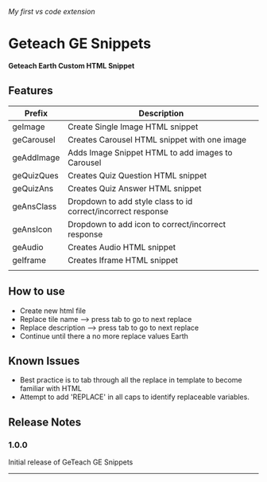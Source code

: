 _My first vs code extension_

# Geteach GE Snippets

**Geteach Earth Custom HTML Snippet**

## Features
| Prefix         | Description                                                       |
| -------------- | ----------------------------------------------------------------- | 
| geImage        | Create Single Image HTML snippet                                  |
| geCarousel     | Creates Carousel HTML snippet with one image                      |
| geAddImage     | Adds Image Snippet HTML to add images to Carousel                 |
| geQuizQues     | Creates Quiz Question HTML snippet                                |
| geQuizAns      | Creates Quiz Answer HTML snippet                                  |
| geAnsClass     | Dropdown to add style class to id correct/incorrect response      |
| geAnsIcon      | Dropdown to add icon to correct/incorrect response                |
| geAudio        | Creates Audio HTML snippet                                        |
| geIframe       | Creates Iframe HTML snippet                                       |
|                |                                                                   |

## How to use
* Create new html file
* Replace tile name --> press tab to go to next replace
* Replace description --> press tab to go to next replace
* Continue until there a no more replace values
Earth

## Known Issues

* Best practice is to tab through all the replace in template to become familiar with HTML
* Attempt to add 'REPLACE' in all caps to identify replaceable variables.

## Release Notes

### 1.0.0

Initial release of GeTeach GE Snippets


-----------------------------------------------------------------------------------------------------------
